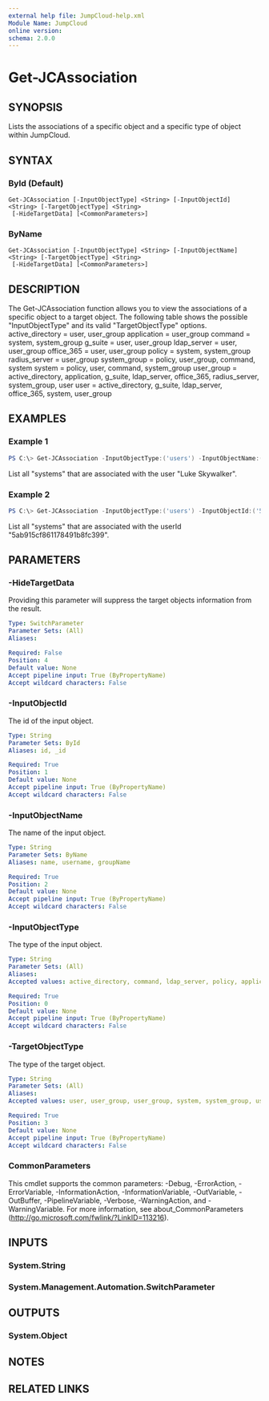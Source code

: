 ```yaml
---
external help file: JumpCloud-help.xml
Module Name: JumpCloud
online version: 
schema: 2.0.0
---
```


# Get-JCAssociation

## SYNOPSIS
Lists the associations of a specific object and a specific type of object within JumpCloud.

## SYNTAX

### ById (Default)
```
Get-JCAssociation [-InputObjectType] <String> [-InputObjectId] <String> [-TargetObjectType] <String>
 [-HideTargetData] [<CommonParameters>]
```

### ByName
```
Get-JCAssociation [-InputObjectType] <String> [-InputObjectName] <String> [-TargetObjectType] <String>
 [-HideTargetData] [<CommonParameters>]
```

## DESCRIPTION
The Get-JCAssociation function allows you to view the associations of a specific object to a target object. The following table shows the possible "InputObjectType" and its valid "TargetObjectType" options.
active_directory = user, user_group
application = user_group
command = system, system_group
g_suite = user, user_group
ldap_server = user, user_group
office_365 = user, user_group
policy = system, system_group
radius_server = user_group
system_group = policy, user_group, command, system
system = policy, user, command, system_group
user_group = active_directory, application, g_suite, ldap_server, office_365, radius_server, system_group, user
user = active_directory, g_suite, ldap_server, office_365, system, user_group

## EXAMPLES

### Example 1
```powershell
PS C:\> Get-JCAssociation -InputObjectType:('users') -InputObjectName:('Luke Skywalker') -TargetObjectType:('system') | Format-Table
```

List all "systems" that are associated with the user "Luke Skywalker".

### Example 2
```powershell
PS C:\> Get-JCAssociation -InputObjectType:('users') -InputObjectId:('5ab915cf861178491b8fc399') -TargetObjectType:('system') | Format-Table
```

List all "systems" that are associated with the userId "5ab915cf861178491b8fc399".

## PARAMETERS

### -HideTargetData
Providing this parameter will suppress the target objects information from the result.

```yaml
Type: SwitchParameter
Parameter Sets: (All)
Aliases:

Required: False
Position: 4
Default value: None
Accept pipeline input: True (ByPropertyName)
Accept wildcard characters: False
```

### -InputObjectId
The id of the input object.

```yaml
Type: String
Parameter Sets: ById
Aliases: id, _id

Required: True
Position: 1
Default value: None
Accept pipeline input: True (ByPropertyName)
Accept wildcard characters: False
```

### -InputObjectName
The name of the input object.

```yaml
Type: String
Parameter Sets: ByName
Aliases: name, username, groupName

Required: True
Position: 2
Default value: None
Accept pipeline input: True (ByPropertyName)
Accept wildcard characters: False
```

### -InputObjectType
The type of the input object.

```yaml
Type: String
Parameter Sets: (All)
Aliases:
Accepted values: active_directory, command, ldap_server, policy, application, radius_server, system_group, system, user_group, user, g_suite, office_365

Required: True
Position: 0
Default value: None
Accept pipeline input: True (ByPropertyName)
Accept wildcard characters: False
```

### -TargetObjectType
The type of the target object.

```yaml
Type: String
Parameter Sets: (All)
Aliases:
Accepted values: user, user_group, user_group, system, system_group, user, user_group, user, user_group, user, user_group, system, system_group, user_group, policy, user_group, command, system, policy, user, command, system_group, active_directory, application, g_suite, ldap_server, office_365, radius_server, system_group, user, active_directory, g_suite, ldap_server, office_365, system, user_group

Required: True
Position: 3
Default value: None
Accept pipeline input: True (ByPropertyName)
Accept wildcard characters: False
```

### CommonParameters
This cmdlet supports the common parameters: -Debug, -ErrorAction, -ErrorVariable, -InformationAction, -InformationVariable, -OutVariable, -OutBuffer, -PipelineVariable, -Verbose, -WarningAction, and -WarningVariable. For more information, see about_CommonParameters (http://go.microsoft.com/fwlink/?LinkID=113216).

## INPUTS

### System.String
### System.Management.Automation.SwitchParameter
## OUTPUTS

### System.Object
## NOTES

## RELATED LINKS
